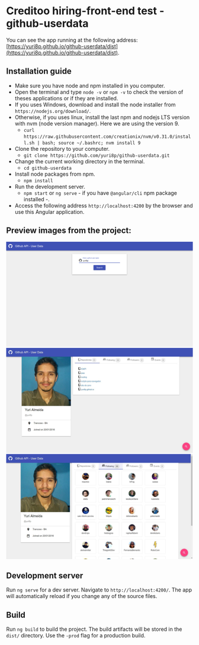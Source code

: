 # Creditoo hiring-front-end test - github-userdata

You can see the app running at the following address: [https://yuri8p.github.io/github-userdata/dist](https://yuri8p.github.io/github-userdata/dist).

## Installation guide

- Make sure you have node and npm installed in you computer.
- Open the terminal and type `node -v` or `npm -v` to check the version of theses applications or if they are installed.
- If you uses Windows, download and install the node installer from `https://nodejs.org/download/`.
- Otherwise, if you uses linux, install the last npm and nodejs LTS version with nvm (node version manager). Here we are using the version 9.
	- `curl https://raw.githubusercontent.com/creationix/nvm/v0.31.0/install.sh | bash; source ~/.bashrc; nvm install 9`
- Clone the repository to your computer.
	- `git clone https://github.com/yuri8p/github-userdata.git`
- Change the current working directory in the terminal.
	- `cd github-userdata`
- Install node packages from npm.
	- `npm install`
- Run the development server.
	- `npm start` or `ng serve` - if you have `@angular/cli` npm package installed -.
- Access the following address `http://localhost:4200` by the browser and use this Angular application.


## Preview images from the project:

![Search screen](preview/img1.png  "Search screen")
![Repositories](preview/img2.jpeg  "Repositories")
![Following/preview/Followers](preview/img3.jpeg  "Following/Followers")


## Development server

Run `ng serve` for a dev server. Navigate to `http://localhost:4200/`. The app will automatically reload if you change any of the source files.

## Build

Run `ng build` to build the project. The build artifacts will be stored in the `dist/` directory. Use the `-prod` flag for a production build.


